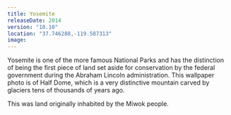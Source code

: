 ```yaml
---
title: Yosemite
releaseDate: 2014
version: "10.10"
location: "37.746288,-119.587313"
image:
---
```

Yosemite is one of the more famous National Parks and has the distinction of being the first piece of land set aside for conservation by the federal government during the Abraham Lincoln administration. This wallpaper photo is of Half Dome, which is a very distinctive mountain carved by glaciers tens of thousands of years ago.

This was land originally inhabited by the Miwok people.